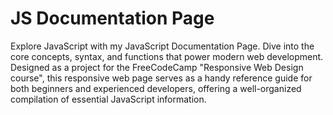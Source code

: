 # JS Documentation Page


Explore JavaScript with my JavaScript Documentation Page. Dive into the core concepts, syntax, and functions that power modern web development. Designed as a project for the FreeCodeCamp "Responsive Web Design course", this responsive web page serves as a handy reference guide for both beginners and experienced developers, offering a well-organized compilation of essential JavaScript information. 
